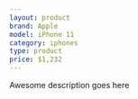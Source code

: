 ```yaml
---
layout: product
brand: Apple
model: iPhone 11
category: iphones
type: product
price: $1,232
---
```

Awesome description goes here
